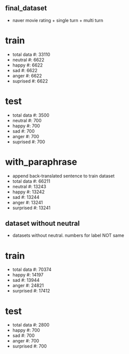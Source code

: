 ## final_dataset
- naver movie rating + single turn + multi turn

# train
- total data #: 33110
- neutral #: 6622
- happy #: 6622
- sad #: 6622
- anger #: 6622
- suprised #: 6622

# test
- total data #: 3500
- neutral #: 700
- happy #: 700
- sad #: 700
- anger #: 700
- suprised #: 700

# with_paraphrase
- append back-translated sentence to train dataset
- total data #: 66211
- neutral #: 13243
- happy #: 13242
- sad #: 13244
- anger #: 13241
- surprised #: 13241

## dataset without neutral
- datasets without neutral. numbers for label NOT same

# train
- total data #: 70374
- happy #: 14197
- sad #: 13944
- anger #: 24821
- surprised #: 17412

# test
- total data #: 2800
- happy #: 700
- sad #: 700
- anger #: 700
- surprised #: 700
